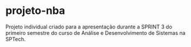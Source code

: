 # projeto-nba
Projeto individual criado para a apresentação durante a SPRINT 3 do primeiro semestre do curso de Análise e Desenvolvimento de Sistemas na SPTech.
